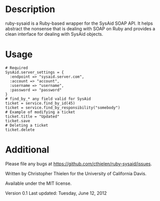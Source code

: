 Description
===========
ruby-sysaid is a Ruby-based wrapper for the SysAid SOAP API. It helps abstract
the nonsense that is dealing with SOAP on Ruby and provides a clean interface
for dealing with SysAid objects.

Usage
=====
    # Required
    SysAid.server_settings = {
      :endpoint => "sysaid.server.com",
      :account => "account",
      :username => "username",
      :password => "password"
    }
    # find_by_* any field valid for SysAid
    ticket = service.find_by_id(45)
    ticket = service.find_by_responsibility("somebody")
    # Example of modifying a ticket
    ticket.title = "Updated"
    ticket.save
    # Deleting a ticket
    ticket.delete

Additional
==========
Please file any bugs at https://github.com/cthielen/ruby-sysaid/issues.

Written by Christopher Thielen for the University of California Davis.

Available under the MIT license.

Version 0.1
Last updated: Tuesday, June 12, 2012
